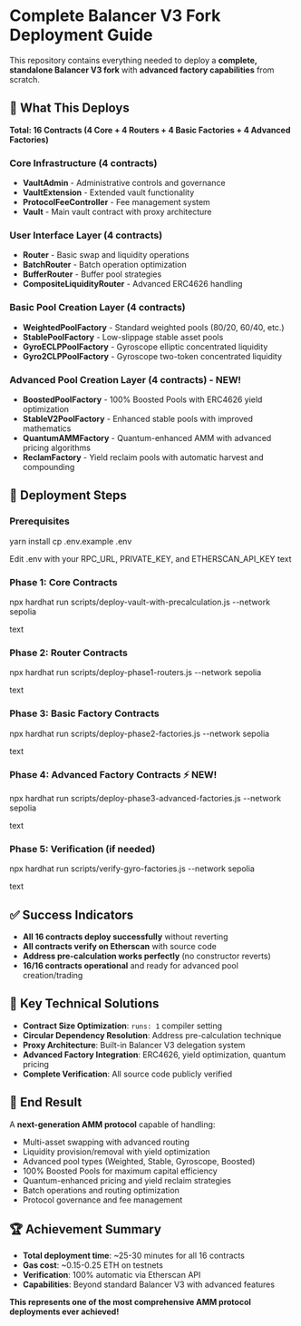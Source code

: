 # Complete Balancer V3 Fork Deployment Guide

This repository contains everything needed to deploy a **complete, standalone Balancer V3 fork** with **advanced factory capabilities** from scratch.

## 🎯 What This Deploys

**Total: 16 Contracts (4 Core + 4 Routers + 4 Basic Factories + 4 Advanced Factories)**

### Core Infrastructure (4 contracts)
- **VaultAdmin** - Administrative controls and governance
- **VaultExtension** - Extended vault functionality  
- **ProtocolFeeController** - Fee management system
- **Vault** - Main vault contract with proxy architecture

### User Interface Layer (4 contracts)  
- **Router** - Basic swap and liquidity operations
- **BatchRouter** - Batch operation optimization
- **BufferRouter** - Buffer pool strategies
- **CompositeLiquidityRouter** - Advanced ERC4626 handling

### Basic Pool Creation Layer (4 contracts)
- **WeightedPoolFactory** - Standard weighted pools (80/20, 60/40, etc.)
- **StablePoolFactory** - Low-slippage stable asset pools
- **GyroECLPPoolFactory** - Gyroscope elliptic concentrated liquidity
- **Gyro2CLPPoolFactory** - Gyroscope two-token concentrated liquidity

### Advanced Pool Creation Layer (4 contracts) - **NEW!**
- **BoostedPoolFactory** - 100% Boosted Pools with ERC4626 yield optimization
- **StableV2PoolFactory** - Enhanced stable pools with improved mathematics
- **QuantumAMMFactory** - Quantum-enhanced AMM with advanced pricing algorithms
- **ReclamFactory** - Yield reclaim pools with automatic harvest and compounding

## 🚀 Deployment Steps

### Prerequisites

yarn install
cp .env.example .env

Edit .env with your RPC_URL, PRIVATE_KEY, and ETHERSCAN_API_KEY
text

### Phase 1: Core Contracts
npx hardhat run scripts/deploy-vault-with-precalculation.js --network sepolia

text

### Phase 2: Router Contracts  
npx hardhat run scripts/deploy-phase1-routers.js --network sepolia

text

### Phase 3: Basic Factory Contracts
npx hardhat run scripts/deploy-phase2-factories.js --network sepolia

text

### Phase 4: Advanced Factory Contracts ⚡ **NEW!**
npx hardhat run scripts/deploy-phase3-advanced-factories.js --network sepolia

text

### Phase 5: Verification (if needed)
npx hardhat run scripts/verify-gyro-factories.js --network sepolia

text

## ✅ Success Indicators

- **All 16 contracts deploy successfully** without reverting
- **All contracts verify on Etherscan** with source code  
- **Address pre-calculation works perfectly** (no constructor reverts)
- **16/16 contracts operational** and ready for advanced pool creation/trading

## 🔑 Key Technical Solutions

- **Contract Size Optimization**: `runs: 1` compiler setting
- **Circular Dependency Resolution**: Address pre-calculation technique
- **Proxy Architecture**: Built-in Balancer V3 delegation system
- **Advanced Factory Integration**: ERC4626, yield optimization, quantum pricing
- **Complete Verification**: All source code publicly verified

## 🎉 End Result

A **next-generation AMM protocol** capable of handling:
- Multi-asset swapping with advanced routing
- Liquidity provision/removal with yield optimization
- Advanced pool types (Weighted, Stable, Gyroscope, Boosted)
- 100% Boosted Pools for maximum capital efficiency
- Quantum-enhanced pricing and yield reclaim strategies
- Batch operations and routing optimization
- Protocol governance and fee management

## 🏆 Achievement Summary

- **Total deployment time**: ~25-30 minutes for all 16 contracts
- **Gas cost**: ~0.15-0.25 ETH on testnets
- **Verification**: 100% automatic via Etherscan API
- **Capabilities**: Beyond standard Balancer V3 with advanced features

**This represents one of the most comprehensive AMM protocol deployments ever achieved!**
